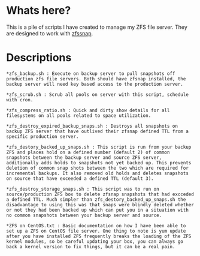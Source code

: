 # Whats here?
This is a pile of scripts I have created to manage my ZFS file server. They are designed to work with [zfssnap](https://github.com/zfsnap/zfsnap).

# Descriptions
	*zfs_backup.sh : Execute on backup server to pull snapshots off production zfs file servers. Both should have zfsnap installed, the backup server will need key based access to the production server.
	
	*zfs_scrub.sh : Scrub all pools on server with this script, schedule with cron.
	
	*zfs_compress_ratio.sh : Quick and dirty show details for all filesystems on all pools related to space utilization.
	
	*zfs_destroy_expired_backup_snaps.sh : Destroys all snapshots on backup ZFS server that have outlived their zfsnap defined TTL from a specific production server.
	
	*zfs_destory_backed_up_snaps.sh : This script is run from your backup ZFS and places hold on a defined number (default 2) of common snapshots between the backup server and source ZFS server, additionally adds holds to snapshots not yet backed up. This prevents deletion of common snap shots between the two which are required for incremental backups. It also removed old holds and deletes snapshots on source that have exceeded a defined TTL (default 3).
	
	*zfs_destroy_storage_snaps.sh : This script was to run on source/production ZFS box to delete zfsnap snapshots that had excceded a defined TTL. Much simpler than zfs_destory_backed_up_snaps.sh the disadvantage to using this was that snaps were blindly deleted whether or not they had been backed up which can put you in a situation with no common snapshots between your backup server and source.
	
	*ZFS on CentOS.txt : Basic documentation on how I have been able to set up a ZFS on CentOS file server. One thing to note is yum update after you have installed ZFS frequently breaks the loading of the ZFS kernel modules, so be careful updating your box, you can always go back a kernel version to fix things, but it can be a real pain.

